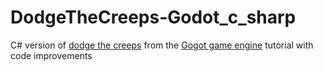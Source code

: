 # DodgeTheCreeps-Godot_c_sharp

C# version of [dodge the creeps](https://docs.godotengine.org/en/stable/getting_started/step_by_step/your_first_game.html)
from the [Gogot game engine](https://godotengine.org/) tutorial
with code improvements
